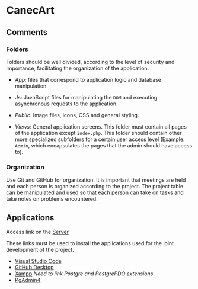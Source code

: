 # CanecArt

## Comments

### Folders

Folders should be well divided, according to the level of security and importance, facilitating the organization of the application.

- *App:*
files that correspond to application logic and database manipulation

- *Js:*
JavaScript files for manipulating the `DOM` and executing asynchronous requests to the application.

- *Public:*
Image files, icons, CSS and general styling.

- *Views:*
General application screens. This folder must contain all pages of the application except `index.php`. This folder should contain other more specialized subfolders for a certain user access level (Example: `Admin`, which encapsulates the pages that the admin should have access to).

### Organization

Use Git and GitHub for organization. It is important that meetings are held and each person is organized according to the project. The project table can be manipulated and used so that each person can take on tasks and take notes on problems encountered.

## Applications

Access link on the [Server](http://www.projetosctibauru.com.br/w72AEquipe3/ecommerce/)

These links must be used to install the applications used for the joint development of the project.

- [Visual Studio Code](https://code.visualstudio.com/download)
- [GitHub Desktop](https://desktop.github.com/)
- [Xampp](https://www.apachefriends.org/download.html) *Need to link Postgre and PostgrePDO extensions*
- [PgAdmin4](https://www.pgadmin.org/download/)
